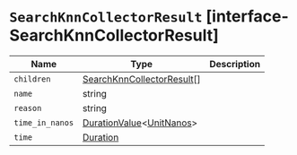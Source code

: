 # `SearchKnnCollectorResult` [interface-SearchKnnCollectorResult]

| Name | Type | Description |
| - | - | - |
| `children` | [SearchKnnCollectorResult](./SearchKnnCollectorResult.md)[] | &nbsp; |
| `name` | string | &nbsp; |
| `reason` | string | &nbsp; |
| `time_in_nanos` | [DurationValue](./DurationValue.md)<[UnitNanos](./UnitNanos.md)> | &nbsp; |
| `time` | [Duration](./Duration.md) | &nbsp; |
